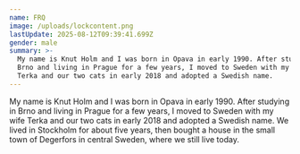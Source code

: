 ```yaml
---
name: FRQ
image: /uploads/lockcontent.png
lastUpdate: 2025-08-12T09:39:41.699Z
gender: male
summary: >-
  My name is Knut Holm and I was born in Opava in early 1990. After studying in
  Brno and living in Prague for a few years, I moved to Sweden with my wife
  Terka and our two cats in early 2018 and adopted a Swedish name.
---
```


My name is Knut Holm and I was born in Opava in early 1990. After studying in Brno and living in Prague for a few years, I moved to Sweden with my wife Terka and our two cats in early 2018 and adopted a Swedish name. We lived in Stockholm for about five years, then bought a house in the small town of Degerfors in central Sweden, where we still live today.
